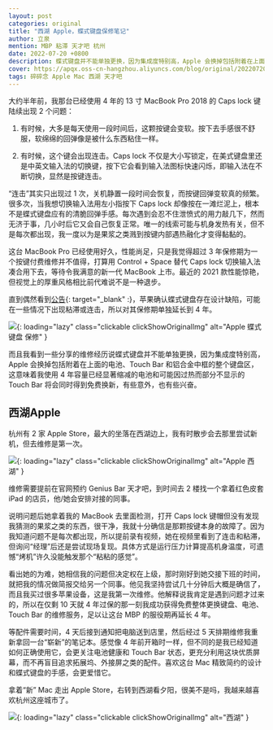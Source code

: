 ```yaml
---
layout: post
categories: original
title: "西湖 Apple，蝶式键盘保修笔记"
author: 立泉
mention: MBP 粘滞 天才吧 杭州
date: 2022-07-20 +0800
description: 蝶式键盘并不能单独更换，因为集成度特别高，Apple 会换掉包括附着在上面的电池、Touch Bar 和铝合金中框的整个键盘区，这意味着我使用 4 年容量已经显著缩减的电池和可能因过热而部分不显示的 Touch Bar 将会同时得到免费换新，有些意外，也有些兴奋。
cover: https://apqx.oss-cn-hangzhou.aliyuncs.com/blog/original/20220720/apple_west_lake_thumb.jpg
tags: 碎碎念 Apple Mac 西湖 天才吧
---
```


大约半年前，我那台已经使用 4 年的 13 寸 MacBook Pro 2018 的 Caps lock 键陆续出现 2 个问题：

1. 有时候，大多是每天使用一段时间后，这颗按键会变软。按下去手感很不舒服，软绵绵的回弹像是被什么东西粘住一样。

2. 有时候，这个键会出现连击。Caps lock 不仅是大小写锁定，在美式键盘里还是中英文输入法的切换键，按下它会看到输入法图标快速闪烁，即输入法在不断切换，显然是按键连击。

“连击”其实只出现过 1 次，关机静置一段时间会恢复，而按键回弹变软真的频繁。很多次，当我想切换输入法用左小指按下 Caps lock 却像按在一滩烂泥上，根本不是蝶式键盘应有的清脆回弹手感。每次遇到会忍不住泄愤式的用力敲几下，然而无济于事，几小时后它又会自己恢复正常。唯一的线索可能与机身发热有关，但不是每次都出现，我一度以为是果浆之类溅到按键内部遇热融化才变得黏黏的。

这台 MacBook Pro 已经使用好久，性能尚足，只是我觉得超过 3 年保修期为一个按键付费维修并不值得，打算用 Control + Space 替代 Caps lock 切换输入法凑合用下去，等待令我满意的新一代 MacBook 上市。最近的 2021 款性能惊艳，但视觉上的厚重风格相比前代难说不是一种退步。

直到偶然看到[公告](https://support.apple.com/zh-cn/keyboard-service-program-for-mac-notebooks){: target="_blank" :}，苹果确认蝶式键盘存在设计缺陷，可能在一些情况下出现粘滞或连击，所以对其保修期单独延长到 4 年。

![](https://apqx.oss-cn-hangzhou.aliyuncs.com/blog/original/20220720/apple_keyboard_addition_cover.webp){: loading="lazy" class="clickable clickShowOriginalImg" alt="Apple 蝶式键盘 保修" }

而且我看到一些分享的维修经历说蝶式键盘并不能单独更换，因为集成度特别高，Apple 会换掉包括附着在上面的电池、Touch Bar 和铝合金中框的整个键盘区，这意味着我使用 4 年容量已经显著缩减的电池和可能因过热而部分不显示的 Touch Bar 将会同时得到免费换新，有些意外，也有些兴奋。

## 西湖Apple

杭州有 2 家 Apple Store，最大的坐落在西湖边上，我有时散步会去那里尝试新机，但去维修是第一次。

![](https://apqx.oss-cn-hangzhou.aliyuncs.com/blog/original/20220720/apple_west_lake_thumb.jpg){: loading="lazy" class="clickable clickShowOriginalImg" alt="Apple 西湖" }

维修需要提前在官网预约 Genius Bar 天才吧，到时间去 2 楼找一个拿着红色皮套 iPad 的店员，他/她会安排对接的同事。

说明问题后她拿着我的 MacBook 去里面检测，打开 Caps lock 键帽但没有发现我猜测的果浆之类的东西，很干净，我就十分确信是那颗按键本身的故障了。因为我知道问题不是每次都出现，所以提前录有视频，她在视频里看到了连击和粘滞，但询问“经理”后还是尝试现场复现。具体方式是运行压力计算提高机身温度，可遗憾“烤机”许久没能触发那个“粘粘的感觉”。

看出她的为难，她相信我的问题但决定权在上级，那时刚好到她交接下班的时间，就把我的情况做简报交给另一个同事。他见我坚持尝试几十分钟后大概是确信了，而且我买过很多苹果设备，这是我第一次维修。他解释说我肯定是遇到问题才过来的，所以在仅剩 10 天就 4 年过保的那一刻我成功获得免费整体更换键盘、电池、Touch Bar 的维修服务，足以让这台 MBP 的服役期再延长 4 年。

等配件需要时间，4 天后接到通知把电脑送到店里，然后经过 5 天排期维修我重新拿回一台“崭新”的笔记本。感觉像 4 年前开箱时一样，但不同的是我已经知道如何正确使用它，会更关注电池健康和 Touch Bar 状态，更充分利用这块优质屏幕，而不再盲目追求拓展坞、外接屏之类的配件。喜欢这台 Mac 精致简约的设计和蝶式键盘的手感，会更爱惜它。

拿着“新” Mac 走出 Apple Store，右转到西湖看夕阳，很美不是吗，我越来越喜欢杭州这座城市了。

![](https://apqx.oss-cn-hangzhou.aliyuncs.com/blog/original/20220720/west_lake_thumb.jpg){: loading="lazy" class="clickable clickShowOriginalImg" alt="西湖" }